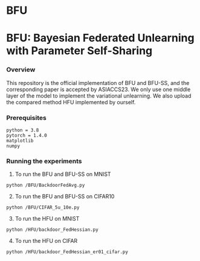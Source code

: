 # BFU

# BFU: Bayesian Federated Unlearning with Parameter Self-Sharing

### Overview
This repository is the official implementation of BFU and BFU-SS, and the corresponding paper is accepted by ASIACCS23.
We only use one middle layer of the model to implement the variational unlearning.
We also upload the compared method HFU implemented by ourself.


### Prerequisites

```
python = 3.8
pytorch = 1.4.0
matplotlib
numpy
```

### Running the experiments

1. To run the BFU and BFU-SS on MNIST
```
python /BFU/BackdoorFedAvg.py
```

2. To run the BFU and BFU-SS on CIFAR10
```
python /BFU/CIFAR_5u_10e.py
```

3. To run the HFU on MNIST
```
python /HFU/backdoor_FedHessian.py
```

4. To run the HFU on CIFAR
```
python /HFU/backdoor_FedHessian_er01_cifar.py
```